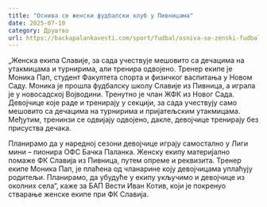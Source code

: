 ```yaml
---
title: "Оснива се женски фудбалски клуб у Пивницама"
date: 2025-07-10
category: Друштво
url: https://backapalankavesti.com/sport/fudbal/osniva-se-zenski-fudbalski-klub-u-pivnicama/
---
```


„Женска екипа Славије, за сада учествује мешовито са дечацима на утакмицама и турнирима, али тренира одвојено. Тренер екипе је Моника Пап, студент Факултета спорта и физичког васпитања у Новом Саду. Моника је прошла фудбалску школу Славије из Пивница, а играла је у новосадској Војводини. Тренутно је члан ЖФК из Новог Сада. Девојчице које раде и тренирају у секцији, за сада учествују само мешовито са дечацима на турнирима и пријатељским утакмицама. Међутим, тренинзи се одвијају одвојено, дакле, девојчице тренирају без присуства дечака.

Планирамо да у наредној сезони девојчице играју самостално у Лиги мини – пионира ОФС Бачка Паланка. Женску екипу материјално помаже ФК Славија из Пивница, путем опреме и реквизита. Тренер екипе Моника Пап, је плаћена од чланарине коју девојчицама уплаћују родитељи. Планирамо, да убудуће у екипу укључимо и девојчице из околних села“, каже за БАП Вести Иван Котив, који је покренуо стварање женске екипе при ФК Славија.
